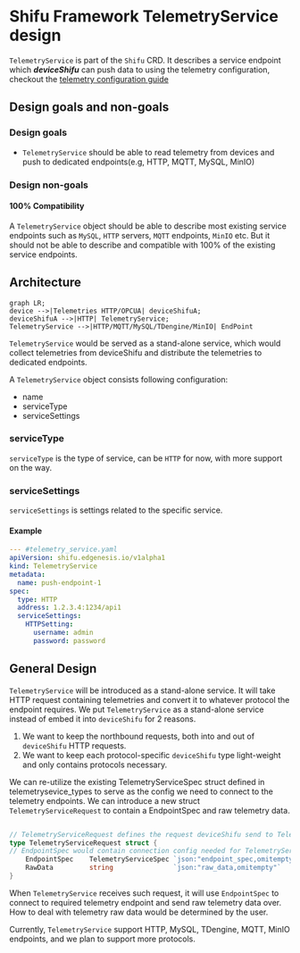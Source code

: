 # Shifu Framework TelemetryService design

`TelemetryService` is part of the `Shifu` CRD. It describes a service endpoint which ***deviceShifu*** can push data to using the telemetry configuration, checkout the [telemetry configuration guide](https://github.com/Edgenesis/shifu/blob/main/docs/design/deviceshifu/telemetry.md)

## Design goals and non-goals

### Design goals
- `TelemetryService` should be able to read telemetry from devices and push to dedicated endpoints(e.g, HTTP, MQTT, MySQL, MinIO)

### Design non-goals

#### 100% Compatibility

A `TelemetryService` object should be able to describe most existing service endpoints such as `MySQL`, `HTTP` servers, `MQTT` endpoints, `MinIO` etc. But it should not be able to describe and compatible with 100% of the existing service endpoints.

## Architecture

```mermaid
graph LR;
device -->|Telemetries HTTP/OPCUA| deviceShifuA;
deviceShifuA -->|HTTP| TelemetryService;
TelemetryService -->|HTTP/MQTT/MySQL/TDengine/MinIO| EndPoint

```

`TelemetryService` would be served as a stand-alone service, which would collect telemetries from deviceShifu and distribute the telemetries to dedicated endpoints.

A `TelemetryService` object consists following configuration:

- name
- serviceType
- serviceSettings

### serviceType

`serviceType` is the type of service, can be `HTTP` for now, with more support on the way.

### serviceSettings

`serviceSettings` is settings related to the specific service.

#### Example

```yaml
--- #telemetry_service.yaml
apiVersion: shifu.edgenesis.io/v1alpha1
kind: TelemetryService
metadata:
  name: push-endpoint-1
spec:
  type: HTTP
  address: 1.2.3.4:1234/api1
  serviceSettings:
    HTTPSetting:
      username: admin
      password: password
```

## General Design
`TelemetryService` will be introduced as a stand-alone service. It will take HTTP request containing telemetries and convert it to whatever protocol the endpoint requires.
We put `TelemetryService` as a stand-alone service instead of embed it into `deviceShifu` for 2 reasons.
1. We want to keep the northbound requests, both into and out of `deviceShifu` HTTP requests.
2. We want to keep each protocol-specific `deviceShifu` type light-weight and only contains protocols necessary.

We can re-utilize the existing TelemetryServiceSpec struct defined in telemetrysevice_types to serve as the config we need to connect to the telemetry endpoints.
We can introduce a new struct `TelemetryServiceRequest` to contain a EndpointSpec and raw telemetry data. 
```go

// TelemetryServiceRequest defines the request deviceShifu send to TelemetryService
type TelemetryServiceRequest struct {
// EndpointSpec would contain connection config needed for TelemetryService to connect with the endpoint
    EndpointSpec    TelemetryServiceSpec `json:"endpoint_spec,omitempty"`
    RawData         string               `json:"raw_data,omitempty"`
}
```
When `TelemetryService` receives such request, it will use `EndpointSpec` to connect to required telemetry endpoint and send raw telemetry data over. 
How to deal with telemetry raw data would be determined by the user.

Currently, `TelemetryService` support HTTP, MySQL, TDengine, MQTT, MinIO endpoints, and we plan to support more protocols.